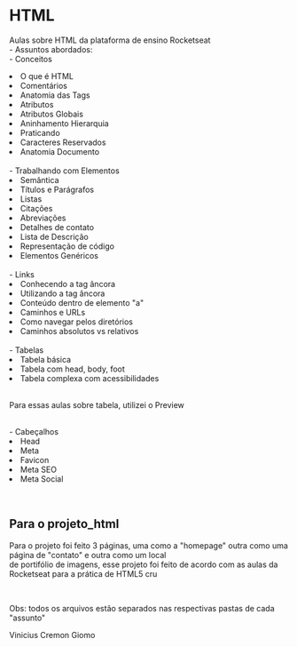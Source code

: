# HTML
<p>
  Aulas sobre HTML da plataforma de ensino Rocketseat <br>
  - Assuntos abordados:<br>
  - Conceitos <br>
    <li>O que é HTML</li>
    <li>Comentários</li>
    <li>Anatomia das Tags</li>
    <li>Atributos</li>
    <li>Atributos Globais</li>
    <li>Aninhamento Hierarquia</li>
    <li>Praticando</li>
    <li>Caracteres Reservados</li>
    <li>Anatomia Documento</li>
  <br>
  - Trabalhando com Elementos <br>
    <li>Semântica</li>
    <li>Títulos e Parágrafos</li>
    <li>Listas</li>
    <li>Citações</li>
    <li>Abreviações</li>
    <li>Detalhes de contato</li>
    <li>Lista de Descrição</li>
    <li>Representação de código</li>
    <li>Elementos Genéricos</li>
  <br>
  - Links
  <li>Conhecendo a tag âncora</li>
  <li>Utilizando a tag âncora</li>
  <li>Conteúdo dentro de elemento "a"</li>
  <li>Caminhos e URLs</li>
  <li>Como navegar pelos diretórios</li>
  <li>Caminhos absolutos vs relativos</li>
  <br>
  - Tabelas <br>
  <li>Tabela básica</li>
  <li>Tabela com head, body, foot</li>
  <li>Tabela complexa com acessibilidades</li>
  <br>
  <p>Para essas aulas sobre tabela, utilizei o Preview </p>
  <br>
  - Cabeçalhos <br>
  <li>Head</li>
  <li>Meta</li>
  <li>Favicon</li>
  <li>Meta SEO</li>
  <li>Meta Social</li>
</p>
<br>
 
  <h2>Para o projeto_html</h2>
  <p>Para o projeto foi feito 3 páginas, uma como a "homepage" outra como uma página de "contato" e outra como um local <br>
  de portifólio de imagens, esse projeto foi feito de acordo com as aulas da Rocketseat para a prática de HTML5 cru </p>
  <br>
  
<p>Obs: todos os arquivos estão separados nas respectivas pastas de cada "assunto"</p>
Vinicius Cremon Giomo
